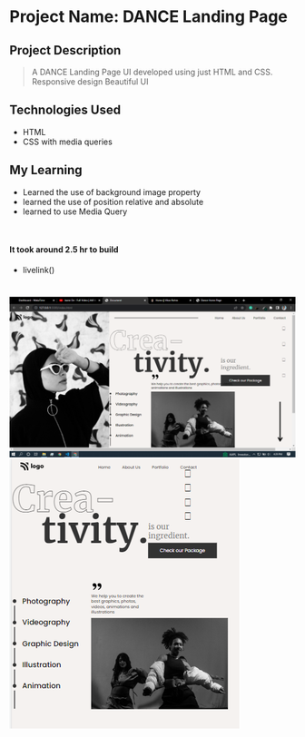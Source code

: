 
# Project Name: DANCE Landing Page

## Project Description

> A DANCE Landing Page UI developed using just HTML and CSS.
> Responsive design
> Beautiful UI

## Technologies Used
 - HTML 
 - CSS with media queries

## My Learning
- Learned the use of background image property
- learned the use of position relative and absolute
- learned to use Media Query

<br>

#### It took around 2.5 hr to build 
 - livelink()

# 
![Screenshots](/asset/thumbnail.PNG)
![Screenshots](/asset/thumbnail3.PNG)
